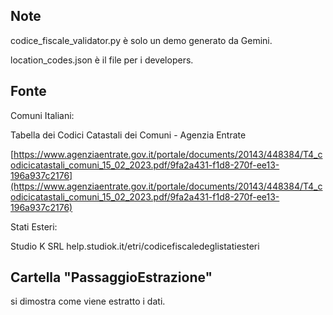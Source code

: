 
## Note

codice_fiscale_validator.py è solo un demo generato da Gemini.

location_codes.json è il file per i developers. 

## Fonte

Comuni Italiani: 

Tabella dei Codici Catastali dei Comuni - Agenzia Entrate

[https://www.agenziaentrate.gov.it/portale/documents/20143/448384/T4_codicicatastali_comuni_15_02_2023.pdf/9fa2a431-f1d8-270f-ee13-196a937c2176](https://www.agenziaentrate.gov.it/portale/documents/20143/448384/T4_codicicatastali_comuni_15_02_2023.pdf/9fa2a431-f1d8-270f-ee13-196a937c2176)

Stati Esteri: 

Studio K SRL help.studiok.it/etri/codicefiscaledeglistatiesteri

## Cartella "PassaggioEstrazione"

si dimostra come viene estratto i dati. 

